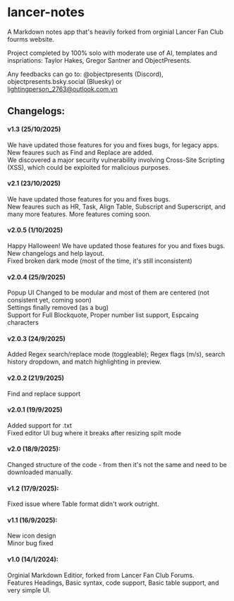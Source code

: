 # lancer-notes
A Markdown notes app that's heavily forked from orginial Lancer Fan Club fourms website.

Project completed by 100% solo with moderate use of AI, templates and inspriations: Taylor Hakes, Gregor Santner and ObjectPresents.

Any feedbacks can go to: @objectpresents (Discord), objectpresents.bsky.social (Bluesky) or lightingperson_2763@outlook.com.vn

## Changelogs:
#### v1.3 (25/10/2025)
We have updated those features for you and fixes bugs, for legacy apps.\
New feaures such as Find and Replace are added.\
We discovered a major security vulnerability involving Cross-Site Scripting (XSS), which could be exploited for malicious purposes.
#### v2.1 (23/10/2025)
We have updated those features for you and fixes bugs.\
New feaures such as HR, Task, Align Table, Subscript and Superscript, and many more features. More features coming soon.
#### v2.0.5 (1/10/2025)
Happy Halloween! We have updated those features for you and fixes bugs.\
New changelogs and help layout.\
Fixed broken dark mode (most of the time, it's still inconsistent)
#### v2.0.4 (25/9/2025)
Popup UI Changed to be modular and most of them are centered (not consistent yet, coming soon)\
Settings finally removed (as a bug)\
Support for Full Blockquote, Proper number list support, Espcaing characters
#### v2.0.3 (24/9/2025)
Added Regex search/replace mode (toggleable); Regex flags (m/s), search history dropdown, and match highlighting in preview.
#### v2.0.2 (21/9/2025)
Find and replace support
#### v2.0.1 (19/9/2025)
Added support for .txt\
Fixed editor UI bug where it breaks after resizing spilt mode
#### v2.0 (18/9/2025): 
Changed structure of the code - from then it's not the same and need to be downloaded manually.
#### v1.2 (17/9/2025):
Fixed issue where Table format didn't work outright.
#### v1.1 (16/9/2025):
New icon design\
Minor bug fixed
#### v1.0 (14/1/2024): 
Orginial Markdown Editior, forked from Lancer Fan Club Forums.\
Features Headings, Basic syntax, code support, Basic table support, and very simple UI.
